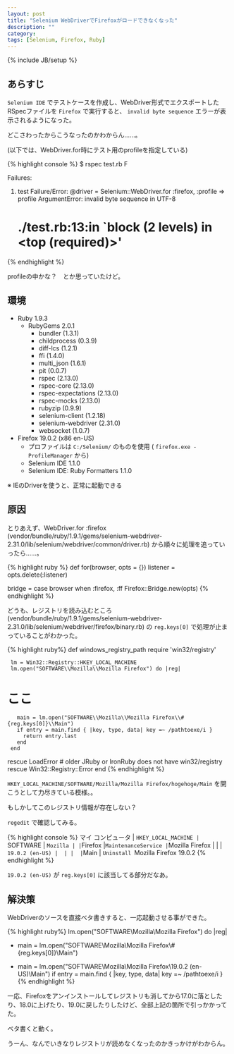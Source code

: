 ```yaml
---
layout: post
title: "Selenium WebDriverでFirefoxがロードできなくなった"
description: ""
category: 
tags: [Selenium, Firefox, Ruby]
---
```

{% include JB/setup %}

## あらすじ

`Selenium IDE` でテストケースを作成し、WebDriver形式でエクスポートしたRSpecファイルを `Firefox` で実行すると、 `invalid byte sequence` エラーが表示されるようになった。

どこさわったからこうなったのかわからん……。

(以下では、WebDriver.for時にテスト用のprofileを指定している) 

{% highlight console %}
$ rspec test.rb
F

Failures:

  1) test
     Failure/Error: @driver = Selenium::WebDriver.for :firefox, :profile => profile
     ArgumentError:
       invalid byte sequence in UTF-8
     # ./test.rb:13:in `block (2 levels) in <top (required)>'
{% endhighlight %}

profileの中かな？　とか思っていたけど。

## 環境

- Ruby 1.9.3
  - RubyGems 2.0.1
    - bundler (1.3.1)
    - childprocess (0.3.9)
    - diff-lcs (1.2.1)
    - ffi (1.4.0)
    - multi_json (1.6.1)
    - pit (0.0.7)
    - rspec (2.13.0)
    - rspec-core (2.13.0)
    - rspec-expectations (2.13.0)
    - rspec-mocks (2.13.0)
    - rubyzip (0.9.9)
    - selenium-client (1.2.18)
    - selenium-webdriver (2.31.0)
    - websocket (1.0.7)
- Firefox 19.0.2 (x86 en-US)
  - プロファイルは `C:/Selenium/` のものを使用 ( `firefox.exe -ProfileManager` から)
  - Selenium IDE 1.1.0
  - Selenium IDE: Ruby Formatters 1.1.0

※ IEのDriverを使うと、正常に起動できる

## 原因

とりあえず、WebDriver.for :firefox (vendor/bundle/ruby/1.9.1/gems/selenium-webdriver-2.31.0/lib/selenium/webdriver/common/driver.rb) から順々に処理を追っていったら……。

{% highlight ruby %}
 def for(browser, opts = {})
   listener = opts.delete(:listener)

   bridge = case browser
            when :firefox, :ff
              Firefox::Bridge.new(opts)
{% endhighlight %}

どうも、レジストリを読み込むところ (vendor/bundle/ruby/1.9.1/gems/selenium-webdriver-2.31.0/lib/selenium/webdriver/firefox/binary.rb) の `reg.keys[0]` で処理が止まっていることがわかった。

{% highlight ruby%}
   def windows_registry_path
     require 'win32/registry'

     lm = Win32::Registry::HKEY_LOCAL_MACHINE
     lm.open("SOFTWARE\\Mozilla\\Mozilla Firefox") do |reg|
# ここ
       main = lm.open("SOFTWARE\\Mozilla\\Mozilla Firefox\\#{reg.keys[0]}\\Main")
       if entry = main.find { |key, type, data| key =~ /pathtoexe/i }
         return entry.last
       end
     end
   rescue LoadError
     # older JRuby or IronRuby does not have win32/registry
   rescue Win32::Registry::Error
   end
{% endhighlight %}

`HKEY_LOCAL_MACHINE/SOFTWARE/Mozilla/Mozilla Firefox/hogehoge/Main` を開こうとして力尽きている模様。。

もしかしてこのレジストリ情報が存在しない？

`regedit` で確認してみる。

{% highlight console %}
マイ コンピュータ
|
`HKEY_LOCAL_MACHINE
 |
 `SOFTWARE
  |
  `Mozilla
   |
   |`Firefox
   |`MaintenanceService
   |`Mozilla Firefox
   | |
   | `19.0.2 (en-US)
   |  |
   |  |`Main
   |  `Uninstall
   `Mozilla Firefox 19.0.2
{% endhighlight %}

`19.0.2 (en-US)` が `reg.keys[0]` に該当してる部分だなあ。

## 解決策

WebDriverのソースを直接ベタ書きすると、一応起動させる事ができた。

{% highlight ruby%}
   lm.open("SOFTWARE\\Mozilla\\Mozilla Firefox") do |reg|
-    main = lm.open("SOFTWARE\\Mozilla\\Mozilla Firefox\\#{reg.keys[0]}\\Main")
+    main = lm.open("SOFTWARE\\Mozilla\\Mozilla Firefox\\19.0.2 \(en-US\)\\Main")
     if entry = main.find { |key, type, data| key =~ /pathtoexe/i }
{% endhighlight %}

一応、Firefoxをアンインストールしてレジストリも消してから17.0に落としたり、18.0に上げたり、19.0に戻したりしたけど、全部上記の箇所で引っかかってた。

ベタ書くと動く。

うーん、なんでいきなりレジストリが読めなくなったのかきっかけがわからん。
